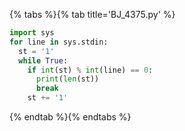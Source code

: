 {% tabs %}{% tab title='BJ_4375.py' %}

```py
import sys
for line in sys.stdin:
  st = '1'
  while True:
    if int(st) % int(line) == 0:
      print(len(st))
      break
    st += '1'
```

{% endtab %}{% endtabs %}

